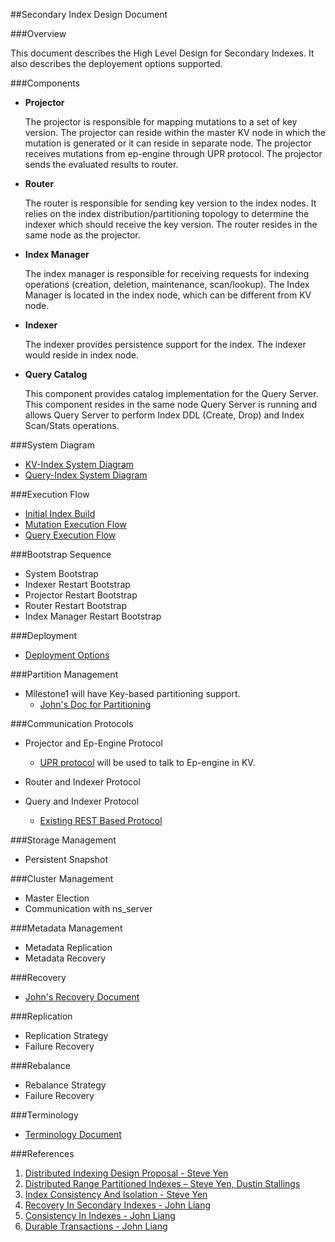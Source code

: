 ##Secondary Index Design Document


###Overview

This document describes the High Level Design for Secondary Indexes. It also describes the deployement options supported.

###Components


- __Projector__

  The projector is responsible for mapping mutations to a set of key version. The projector can reside within the master KV node in which the mutation is generated or it can reside in separate node. The projector receives mutations from ep-engine through UPR protocol. The projector sends the evaluated results to router.

- __Router__

  The router is responsible for sending key version to the index nodes. It relies on the index distribution/partitioning topology to determine the indexer which should receive the key version. The router resides in the same node as the projector.
  
- __Index Manager__

  The index manager is responsible for receiving requests for indexing operations (creation, deletion, maintenance, scan/lookup). The Index Manager is located in the index node, which can be different from KV node.
  
- __Indexer__

  The indexer provides persistence support for the index. The indexer would reside in index node.
  
- __Query Catalog__

  This component provides catalog implementation for the Query Server. This component resides in the same node Query Server is running and allows Query Server to perform Index DDL (Create, Drop) and Index Scan/Stats operations.


###System Diagram

- [KV-Index System Diagram](markdown/system.md)
- [Query-Index System Diagram](markdown/system_query.md)

###Execution Flow

* [Initial Index Build](markdown/initialbuild.md)
* [Mutation Execution Flow](markdown/mutation.md)
* [Query Execution Flow](markdown/query.md)

###Bootstrap Sequence

* System Bootstrap
* Indexer Restart Bootstrap
* Projector Restart Bootstrap
* Router Restart Bootstrap
* Index Manager Restart Bootstrap

###Deployment

- [Deployment Options](markdown/deployment.md)

###Partition Management
* Milestone1 will have Key-based partitioning support. 
  * [John's Doc for Partitioning](https://docs.google.com/document/d/1eF3rJ63iv1awnfLkAQLmVmILBdgD4Vzc0IsCpTxmXgY/edit)

###Communication Protocols

* Projector and Ep-Engine Protocol
  * [UPR protocol](https://github.com/couchbaselabs/cbupr/blob/master/index.md) will be used to talk to Ep-engine in KV. 

* Router and Indexer Protocol
* Query and Indexer Protocol
  * [Existing REST Based Protocol](https://docs.google.com/document/d/1j9D4ryOi1d5CNY5EkoRuU_fc5Q3i_QwIs3zU9uObbJY/edit)

###Storage Management
* Persistent Snapshot 

###Cluster Management
* Master Election
* Communication with ns_server

###Metadata Management
* Metadata Replication
* Metadata Recovery

###Recovery
* [John's Recovery Document](https://docs.google.com/document/d/1rNJSVs80TtvY0gpoebsBwzhqWRBJnieSuLTnxuDzUTQ/edit) 

###Replication
* Replication Strategy
* Failure Recovery

###Rebalance
* Rebalance Strategy
* Failure Recovery

###Terminology

* [Terminology Document](markdown/terminology.md)

###References
1. [Distributed Indexing Design Proposal - Steve Yen](https://docs.google.com/document/d/1TEY_yjUMs3FT3FZkgqIZUiKziUUBGiCWFSjWOOj65Dw/edit?pli=1)
2. [Distributed Range Partitioned Indexes – Steve Yen, Dustin Stallings](https://docs.google.com/presentation/d/161vtnjDFOpnliT0DA2k1-jCRKiB-eY9JZHhd0YQoAXo/edit#slide=id.p)
3. [Index Consistency And Isolation - Steve Yen](https://docs.google.com/document/d/1Y_aXMUBzEvLf8PO8CJYv5eYiQmKsNYzMr6Fq30Cl6xg/edit?pli=1)
4. [Recovery In Secondary Indexes - John Liang](https://docs.google.com/document/d/1rNJSVs80TtvY0gpoebsBwzhqWRBJnieSuLTnxuDzUTQ/edit) 
5. [Consistency In Indexes - John Liang](https://docs.google.com/document/d/1VespzgCKgPLFwCGRrx0VW7RC_PkSXh6cU7FSaA9gjic/edit?pli=1)
6. [Durable Transactions - John Liang](https://docs.google.com/document/d/11Rm2fW9Punx4tktUkK5Re9P87N8_aUwaEJw3u7XR_UY/edit?pli=1)

